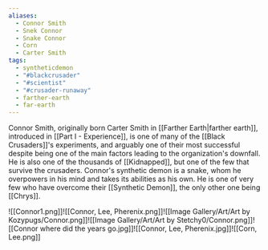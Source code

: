 ```yaml
---
aliases:
  - Connor Smith
  - Snek Connor
  - Snake Connor
  - Corn
  - Carter Smith
tags:
  - syntheticdemon
  - "#blackcrusader"
  - "#scientist"
  - "#crusader-runaway"
  - farther-earth
  - far-earth
---
```

Connor Smith, originally born Carter Smith in [[Farther Earth|farther earth]], introduced in [[Part I - Experience]], is one of many of the [[Black Crusaders]]'s experiments, and arguably one of their most successful despite being one of the main factors leading to the organization's downfall. He is also one of the thousands of [[Kidnapped]], but one of the few that survive the crusaders. Connor's synthetic demon is a snake, whom he overpowers in his mind and takes its abilities as his own. He is one of very few who have overcome their [[Synthetic Demon]], the only other one being [[Chrys]]. 

![[Connor1.png]]![[Connor, Lee, Pherenix.png]]![[Image Gallery/Art/Art by Kozypugs/Connor.png]]![[Image Gallery/Art/Art by Stetchy0/Connor.png]]![[Connor where did the years go.jpg]]![[Connor, Lee, Pherenix.jpg]]![[Corn, Lee.png]]